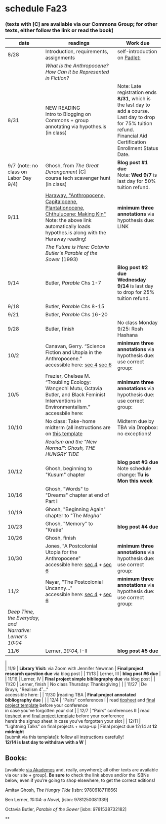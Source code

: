 # schedule Fa23


### (texts with [C] are available via our Commons Group; for other texts, either follow the link or read the book)
| **date**                                | **readings**                                                                                                                                                                                                                                                                                                                                                                                                      | **Work due**                                                                                                                                                                                                                                                                                                                                                                                                                                            |
| --------------------------------------- | ----------------------------------------------------------------------------------------------------------------------------------------------------------------------------------------------------------------------------------------------------------------------------------------------------------------------------------------------------------------------------------------------------------------- | ------------------------------------------------------------------------------------------------------------------------------------------------------------------------------------------------------------------------------------------------------------------------------------------------------------------------------------------------------------------------------------------------------------------------------------------------------- |
| 8/28                                    | Introduction, requirements, assignments                                                                                                                                                                                                                                                                                                                                                                           | self-introduction on [Padlet:](https://huntercollege68.padlet.org/jallred/intros-parts-of-speech-in-engl-252-fa23-qjo0gccq42p4o2zj)                                                                                                                                                                                                                                                                                                                                                                                                                         |
|                                         | *What is the Anthropocene? How Can it be Represented in Fiction?*                                                                                                                                                                                                                                                                                                                                   |                                                                                                                                                                                                                                                                                                                                                                                                                                                         |
| 8/31                                    | NEW READING<br>Intro to Blogging on Commons + group annotating via hypothes.is (in class)                                                                                                                             | Note: Late registration ends **8/31**, which is the last day to add a course. <br>Last day to drop for 75% tuition refund. <br>Financial Aid Certification Enrollment Status Date.                                                                                                                                                                                                                                                                               |
| 9/7 (note: no class on Labor Day 9/4)                                   | Ghosh, from *The Great Derangement* [C]<br>course tech scavenger hunt (in class)                                                                                                                                                                                    | **Blog post #1 due**<br>Note: **Wed 9/7** is last day for 50% tuition refund.                                                                                                                                                                                                                                                                                                                                                                               |
| 9/11   | [Haraway, "Anthropocene, Capitalocene, Plantationocene, Chthulucene: Making Kin"](https://via.hypothes.is/https://read.dukeupress.edu/environmental-humanities/article/6/1/159/8110/Anthropocene-Capitalocene-Plantationocene)<br>Note: the above link automatically loads hypothes.is along with the Haraway reading!                                                                                                                                                                                                                                                                         |**minimum three annotations** via hypothesis due: LINK                                                                                                                                                                                                                                                                                                                                                                                                                                                     |
|                                         | *The Future is Here: Octavia Butler's Parable of the Sower* (1993)                                                                                                                                                                                                                                                                                                                                                                     |                                                                                                                                                                                                                                                                                                                                                                                                                                                         |
| 9/14                                    | Butler, *Parable* Chs 1-7| **Blog post #2 due**<br>**Wednesday 9/14** is last day to drop for 25% tuition refund.                                                                                                                                                                                                                                                                                                                                                                            |
| 9/18                                    | Butler, *Parable* Chs 8-15                                                                                                                                                                                                                                                                                                                                                                                        |                                                                                                                                                                                                                                                                                                                                                                                                                                                         |
| 9/21                                    | Butler, *Parable* Chs 16-20                                                                                                                                                                                                                                                                                                                                                                                    |                                                                                                                                                                                                                                                                                                                                                                                                                                                         |
| 9/28                                    | Butler, finish| No class Monday 9/25: Rosh Hashana                                                                                                                                                                                                                                                                                                                                                                                       |                                                                                                                                                                                                                                                                                                                                                                                                                                                         |
| 10/2               | Canavan, Gerry. “Science Fiction and Utopia in the Anthropocene.” <br> accessible here: [sec 4](https://engl252fa22s4.commons.gc.cuny.edu/etexts/canavanscience-fiction-and-utopia-in-the-anthropocene/) [sec 6](https://engl252fa22s6.commons.gc.cuny.edu/etexts/canavan-science-fiction-and-utopia-in-the-anthropocene/)                                                                                                                                                                                                                                                                                                                                                                                        |**minimum three annotations** via hypothesis due: <br>use correct group:<br>                                                                                                                                                                                                                                                                                                                                                                                                                                                     |
| 10/5                 | Frazier, Chelsea M. “Troubling Ecology: Wangechi Mutu, Octavia Butler, and Black Feminist Interventions in Environmentalism.”<br> accessbile here:                                                                                                                                                                                                                                                                                                                                                                                        | **minimum three annotations** via hypothesis due: <br>use correct group:<br>                                                                                                                                                                                                                                                                                                                                                                                           |
| 10/10                                 | No class: Take-home midterm (all instructions are on [this template]()                                                                                                                                                                                                                                                                                                                                                           | Midterm due by TBA via Dropbox: no exceptions!                                                                                                                                                                                                                                                                                                                                                                                 <br>                                                                                                                                                                                                                                                                                                                                                                                                       |                                                                                                                                                                                                                                                                                                                                                                                                                                                         |
|                                       |       *Realism and the "New Normal": Ghosh, THE HUNGRY TIDE*                                                                                                                                                                                                                                                                                                                                                                                             |
|    10/12               | Ghosh, beginning to "Kusum" chapter| **blog post #3 due** <br>Note schedule change: **Tu is Mon this week**
|   10/16                                | Ghosh, "Words" to "Dreams" chapter at end of Part I| |
|10/19 |           Ghosh, "Beginning Again" chapter to "The *Megha*"                                                                                                                                                                                                                                                                                                                                                                                                                                             |
| 10/23                                   | Ghosh, "Memory" to "Kratie"                                                                                                                                                                                                                                                                                                                                                          | **blog post #4 due**                                                                                                                                                                                                                                                                                                                                                                                                                                                        |
| 10/26 | Ghosh, finish                                                                                                                                                                                                                                                                                                                                                                       |                                                                                                                                                                                                                                                                                                                                                                                          |
| 10/30                                   | Jones, "A Postcolonial Utopia for the Anthropocene"<br> accessible here: [sec 4](https://engl252fa22s4.commons.gc.cuny.edu/jones/) + [sec 6](https://engl252fa22s6.commons.gc.cuny.edu/jones/)                                                                                                                                                             | **minimum three annotations** via hypothesis due: <br>use correct group:<br>                                                                                                                                                                                                                                                                                                                                                                             |                                                                                                                                                                                                                                                                                                                                                                                                                                                         |
| 11/2                                   |  Nayar, "The Postcolonial Uncanny..."<br> accessible here: [sec 4](https://engl252fa22s4.commons.gc.cuny.edu/nayar-the-postcolonial-uncanny/) + [sec 6](https://engl252fa22s6.commons.gc.cuny.edu/nayar-the-postcolonial-uncanny/)                                                                                                                                                                                     | **minimum three annotations** via hypothesis due: <br>use correct group:<br>                                                                                                                                                                                                                                                                                                                                                                                                                                                                     |
 | *Deep Time, the Everyday, and Narrative: Lerner's 10:04*                                                                                                                                                                                                                                                                                                                                                      |                                           
| 11/6                                  | Lerner, *10:04,* I-II                                                                                                                                                                                                  | **blog post #5 due**                                                                                                                                                                                                                                                                                                                                                                                                                                              
|                                                                                                                                                                                                                                                                                                                                                                                                                                                  
| 11/9                  |    **Library Visit:** via Zoom with Jennifer Newman                                                                                                                                                                                                                                                                                                                                                                  | **Final project research question due** via blog post                                                                                                                                                                                                                                                                                                                                                                       |
| 11/13                                    |    Lerner, III | **blog post #6 due**                                                                                                                                                                                                                                                                                                                                                                                                     |
| 11/16                |     Lerner, IV                                                                                                                                                                                                                                                                                                                                                                                        | **Final project simple bibliography due** via blog post                                                                                                                                                                                                                                                                                                                                                               |
| 11/20                                   |   Lerner, finish  | No class Thursday: Thanksgiving                                                                                                      |                                                                                                                                                                                                                                                                                                                                                                                   |
| 11/27                |               De Bruyn, "Realism 4˚..."<br> accessible here:                                                                                                                                                                                                                                                                                                                                                                                                        |
| 11/30        |reading TBA                          |    **Final project annotated bibliography due**                                                                                                                                                                                                                                                                                 |                                                                                                                                                                                                                                                                                                                                                                                                       |
| 12/4                                   | “Pairs” conferences I                                                                                                                                                                                                                                                                                                                                                                                             | read [tipsheet](https://www.dropbox.com/scl/fi/x4mnea9ee7afhurw5yfle/Pairs-Conferences-Tipsheet.paper?dl=0&rlkey=ypdg373lnvpe27p5uqm6r5i4p)  and [final project template](https://www.dropbox.com/s/977joe1uo0yee7n/final-project-template-word.docx?dl=0) before your conference<br> in case you’ve forgotten your slot |
| 12/7                                   | “Pairs” conferences II                                                                                                                                                                                                                                                                                                                                                                                            | read [tipsheet](https://www.dropbox.com/scl/fi/x4mnea9ee7afhurw5yfle/Pairs-Conferences-Tipsheet.paper?dl=0&rlkey=ypdg373lnvpe27p5uqm6r5i4p)  and [final project template](https://www.dropbox.com/s/977joe1uo0yee7n/final-project-template-word.docx?dl=0) before your conference<br>here’s the signup sheet  in case you’ve forgotten your slot |
| 12/11                                    | “Lightning Talks” on final projects + wrap-up                                                                                                                                                                                                                                                                                                                                                                     | Final project due 12/14 at **12 midnight** <br>[submit via this template]): follow all instructions carefully!  <br>**12/14 is last day to withdraw with a W**                                                                                                                                                                                                                             |


## Books:

[available [via Akademos](https://hunter.textbookx.com/adm/#!/courses/3828393/) and, really, anywhere]; all other texts are available via our site + group]. **Be sure** to check the link above and/or the ISBNs below, even if you’re going to shop elsewhere, to get the correct editions!

Amitav Ghosh, *The Hungry Tide* [isbn: 9780618711666]

Ben Lerner, *10:04: a Novel*, [isbn: 9781250081339]

Octavia Butler, *Parable of the Sower* [isbn: 9781538732182]



**